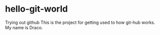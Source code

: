 # hello-git-world
Trying out github
This is the project for getting used to how git-hub works.
My name is Draco. 
